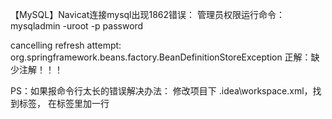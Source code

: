 【MySQL】Navicat连接mysql出现1862错误：
管理员权限运行命令：mysqladmin -uroot -p password

cancelling refresh attempt: org.springframework.beans.factory.BeanDefinitionStoreException
正解：缺少注解！！！


PS：如果报命令行太长的错误解决办法：
修改项目下 .idea\workspace.xml，找到标签<component name="PropertiesComponent">， 在标签里加一行<property name="dynamic.classpath" value="true" />

